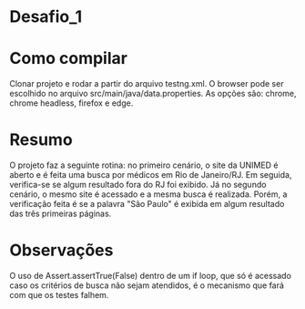 # Desafio_1

# Como compilar
Clonar projeto e rodar a partir do arquivo testng.xml. O browser pode ser escolhido no arquivo src/main/java/data.properties. As opções são: chrome, chrome headless, firefox e edge.

# Resumo
O projeto faz a seguinte rotina: no primeiro cenário, o site da UNIMED é aberto e é feita uma busca por médicos em Rio de Janeiro/RJ. Em seguida, verifica-se se algum resultado fora do RJ foi exibido. Já no segundo cenário, o mesmo site é acessado e a mesma busca é realizada. Porém, a verificação feita é se a palavra "São Paulo" é exibida em algum resultado das três primeiras páginas.

# Observações
O uso de Assert.assertTrue(False) dentro de um if loop, que só é acessado caso os critérios de busca não sejam atendidos, é o mecanismo que fará com que os testes falhem.
